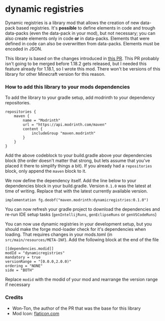 # dynamic registries

Dynamic registries is a library mod that allows the creation of new data-pack based registries. It's **possible** to define elements in code and trough data-packs (even the data-pack in your mod), but not necessary; you can also create elements only in code **or** in data-packs. Elements that were defined in code can also be overwritten from data-packs. Elements must be encoded in JSON.

This library is based on the changes introduced in [this PR](https://github.com/MinecraftForge/MinecraftForge/pull/8263). This PR probably isn't going to be merged before 1.18.2 gets released, but I needed this feature already for 1.18.1, so I wrote this mod. There won't be versions of this library for other Minecraft version for this reason.

### How to add this library to your mods dependencies

To add the library to your gradle setup, add modrinth to your dependency repositories.

```
repositories {
    maven {
        name = "Modrinth"
        url = "https://api.modrinth.com/maven"
        content {
            includeGroup "maven.modrinth"
        }
    }
}
```

Add the above codeblock to your build.gradle above your dependencies block (the order doesn't matter that strong, but lets assume that you've placed it there to simplify things a bit). If you already had a ```repositories``` block, only append the ```maven``` block to it.

We now define the dependency itself. Add the line below to your dependencies block in your build.gradle. Version `0.1.0` was the latest at time of writing. Replace that with the latest currently available version.
```
implementation fg.deobf("maven.modrinth:dynamicregistries:0.1.0")

```

You can now refresh your gradle project to download the dependencies and re-run IDE setup tasks (`genIntellijRuns`, `genEclipseRuns` or `genVSCodeRuns`)

You can now use dynamic registries in your development setup, but you should make the forge mod-loader check for it's dependencies when loading. That requires changes in your mods.toml (in `src/main/resources/META-INF`). Add the following block at the end of the file

```
[[dependencies.modid]]
modId = "dynamicregistries"
mandatory = true
versionRange = "[0.0.0,2.0.0)"
ordering = "NONE"
side = "BOTH"
```
Replace `modid` with the modid of your mod and rearrange the version range if necessary

### Credits
- Won-Ton, the author of the PR that was the base for this library
- Mod Icon: [flaticon.com](https://www.flaticon.com/free-icons/bookshelf)